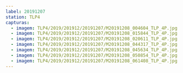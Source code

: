 ```yaml
---
label: 20191207
station: TLP4
capturas:
  - imagem: TLP4/2019/201912/20191207/M20191208_004604_TLP_4P.jpg
  - imagem: TLP4/2019/201912/20191207/M20191208_015844_TLP_4P.jpg
  - imagem: TLP4/2019/201912/20191207/M20191208_020611_TLP_4P.jpg
  - imagem: TLP4/2019/201912/20191207/M20191208_044317_TLP_4P.jpg
  - imagem: TLP4/2019/201912/20191207/M20191208_045634_TLP_4P.jpg
  - imagem: TLP4/2019/201912/20191207/M20191208_050854_TLP_4P.jpg
  - imagem: TLP4/2019/201912/20191207/M20191208_061408_TLP_4P.jpg
---
```

